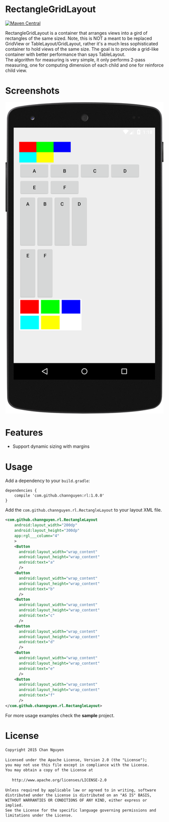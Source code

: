 # RectangleGridLayout
[![Maven Central](https://maven-badges.herokuapp.com/maven-central/com.github.channguyen/rl/badge.svg)](https://maven-badges.herokuapp.com/maven-central/com.github.channguyen/rl)

RectangleGridLayout is a container that arranges views into a gird of rectangles of the same sized. Note, this is NOT a meant to be replaced 
GridView or TableLayout/GridLayout, rather it's a much less sophisticated container to hold views of the same size. The goal is 
to provide a grid-like container with better performance than says TableLayout.     
The algorithm for measuring is very simple, it only performs 2-pass measuring, one for computing dimension of each child 
and one for reinforce child view. 

# Screenshots
![Main screen](/screenshots/sc0.png)

# Features
- Support dynamic sizing with margins

# Usage
Add a dependency to your `build.gradle`:
```
dependencies {
    compile 'com.github.channguyen:rl:1.0.0'
}
```
Add the `com.github.channguyen.rl.RectangleLayout` to your layout XML file.
```XML
<com.github.channguyen.rl.RectangleLayout
    android:layout_width="200dp"
    android:layout_height="300dp"
    app:rgl___column="4"
    >
    <Button
      android:layout_width="wrap_content"
      android:layout_height="wrap_content"
      android:text="a"
      />
    <Button
      android:layout_width="wrap_content"
      android:layout_height="wrap_content"
      android:text="b"
      />
    <Button
      android:layout_width="wrap_content"
      android:layout_height="wrap_content"
      android:text="c"
      />
    <Button
      android:layout_width="wrap_content"
      android:layout_height="wrap_content"
      android:text="d"
      />
    <Button
      android:layout_width="wrap_content"
      android:layout_height="wrap_content"
      android:text="e"
      />
    <Button
      android:layout_width="wrap_content"
      android:layout_height="wrap_content"
      android:text="f"
      />
</com.github.channguyen.rl.RectangleLayout>
```

For more usage examples check the **sample** project.

# License
```
Copyright 2015 Chan Nguyen

Licensed under the Apache License, Version 2.0 (the "License");
you may not use this file except in compliance with the License.
You may obtain a copy of the License at

   http://www.apache.org/licenses/LICENSE-2.0

Unless required by applicable law or agreed to in writing, software
distributed under the License is distributed on an "AS IS" BASIS,
WITHOUT WARRANTIES OR CONDITIONS OF ANY KIND, either express or implied.
See the License for the specific language governing permissions and
limitations under the License.
```
